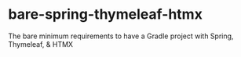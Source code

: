 # bare-spring-thymeleaf-htmx
The bare minimum requirements to have a Gradle project with Spring, Thymeleaf, &amp; HTMX
